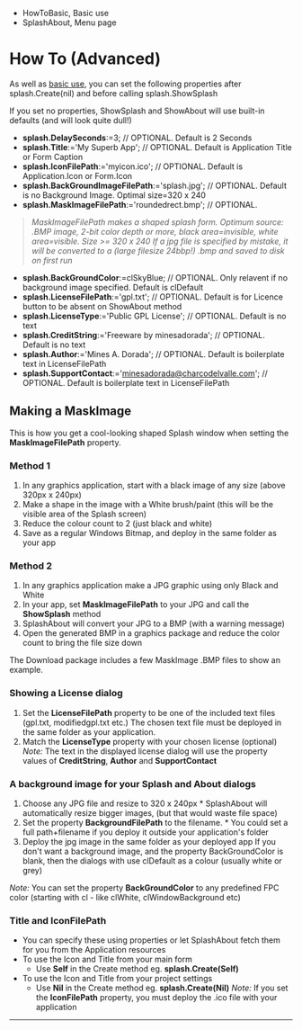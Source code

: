   * HowToBasic, Basic use
  * SplashAbout, Menu page

# How To (Advanced) #

As well as [basic use](HowToBasic.md), you can set the following properties after splash.Create(nil) and before calling splash.ShowSplash

If you set no properties, ShowSplash and ShowAbout will use built-in defaults (and will look quite dull!)

  * **splash.DelaySeconds**:=3; // OPTIONAL. Default is 2 Seconds
  * **splash.Title**:='My Superb App'; // OPTIONAL. Default is Application Title or Form Caption
  * **splash.IconFilePath**:='myicon.ico'; // OPTIONAL.  Default is Application.Icon or Form.Icon
  * **splash.BackGroundImageFilePath**:='splash.jpg'; // OPTIONAL.  Default is no Background Image. Optimal size=320 x 240
  * **splash.MaskImageFilePath**:='roundedrect.bmp'; // OPTIONAL.
> _MaskImageFilePath makes a shaped splash form. Optimum source: .BMP image, 2-bit color depth or more, black area=invisible, white area=visible. Size >= 320 x 240_
> _If a jpg file is specified by mistake, it will be converted to a (large filesize 24bbp!) .bmp and saved to disk on first run_
  * **splash.BackGroundColor**:=clSkyBlue; // OPTIONAL.  Only relavent if no background image specified.  Default is clDefault
  * **splash.LicenseFilePath**:='gpl.txt'; // OPTIONAL.  Default is for Licence button to be absent on ShowAbout method
  * **splash.LicenseType**:='Public GPL License'; // OPTIONAL.  Default is no text
  * **splash.CreditString**:='Freeware by minesadorada'; // OPTIONAL.  Default is no text
  * **splash.Author**:='Mines A. Dorada'; // OPTIONAL.  Default is boilerplate text in LicenseFilePath
  * **splash.SupportContact**:='minesadorada@charcodelvalle.com'; // OPTIONAL.  Default is boilerplate text in LicenseFilePath

## Making a MaskImage ##
This is how you get a cool-looking shaped Splash window when setting the **MaskImageFilePath** property.
### Method 1 ###
  1. In any graphics application, start with a black image of any size (above 320px x 240px)
  1. Make a shape in the image with a White brush/paint (this will be the visible area of the Splash screen)
  1. Reduce the colour count to 2 (just black and white)
  1. Save as a regular Windows Bitmap, and deploy in the same folder as your app
### Method 2 ###
  1. In any graphics application make a JPG graphic using only Black and White
  1. In your app, set **MaskImageFilePath** to your JPG and call the **ShowSplash** method
  1. SplashAbout will convert your JPG to a BMP (with a warning message)
  1. Open the generated BMP in a graphics package and reduce the color count to bring the file size down

The Download package includes a few MaskImage .BMP files to show an example.

### Showing a License dialog ###
  1. Set the **LicenseFilePath** property to be one of the included text files (gpl.txt, modifiedgpl.txt etc.)  The chosen text file must be deployed in the same folder as your application.
  1. Match the **LicenseType** property with your chosen license (optional)
_Note:_ The text in the displayed license dialog will use the property values of **CreditString**, **Author** and **SupportContact**

### A background image for your Splash and About dialogs ###
  1. Choose any JPG file and resize to 320 x 240px
    * SplashAbout will automatically resize bigger images, (but that would waste file space)
  1. Set the property **BackgroundFilePath** to the filename.
    * You could set a full path+filename if you deploy it outside your application's folder
  1. Deploy the jpg image in the same folder as your deployed app
If you don't want a background image, and the property BackGroundColor is blank, then the dialogs with use clDefault as a colour (usually white or grey)

_Note:_ You can set the property **BackGroundColor** to any predefined FPC color (starting with cl - like clWhite, clWindowBackground etc)

### Title and IconFilePath ###
  * You can specify these using properties or let SplashAbout fetch them for you from the Application resources
  * To use the Icon and Title from your main form
    * Use **Self** in the Create method eg. **splash.Create(Self)**
  * To use the Icon and Title from your project settings
    * Use **Nil** in the Create method eg. **splash.Create(Nil)**
_Note:_ If you set the **IconFilePath** property, you must deploy the .ico file with your application


---
